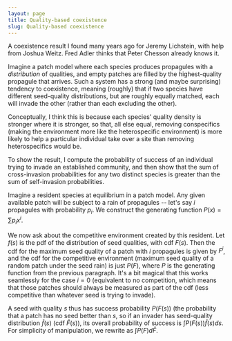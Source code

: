 ```yaml
---
layout: page
title: Quality-based coexistence
slug: Quality-based coexistence
---
```


A coexistence result I found many years ago for Jeremy Lichstein, with help from Joshua Weitz. Fred Adler thinks that Peter Chesson already knows it.

Imagine a patch model where each species produces propagules with a _distribution_ of qualities, and empty patches are filled by the highest-quality propagule that arrives. Such a system has a strong (and maybe surprising) tendency to coexistence, meaning (roughly) that if two species have different seed-quality distributions, but are roughly equally matched, each will invade the other (rather than each excluding the other).

Conceptually, I think this is because each species' quality density is stronger where it is stronger, so that, all else equal, removing conspecifics (making the environment more like the heterospecific environment) is more likely to help a particular individual take over a site than removing heterospecifics would be.

To show the result, I compute the probability of success of an individual trying to invade an established community, and then show that the sum of cross-invasion probabilities for any two distinct species is greater than the sum of self-invasion probabilities.

Imagine a resident species at equilibrium in a patch model. Any given available patch will be subject to a rain of propagules -- let's say $i$ propagules with probability $p_i$. We construct the generating function $P(x) = \sum{p_i x^i}$. 

We now ask about the competitive environment created by this resident. Let $f(s)$ is the pdf of the distribution of seed qualities, with cdf $F(s)$. Then the cdf for the maximum seed quality of a patch with $i$ propagules is given by $F^i$, and the cdf for the competitive environment (maximum seed quality of a random patch under the seed rain) is just $P(F)$, where $P$ is the generating function from the previous paragraph. It's a bit magical that this works seamlessly for the case $i=0$ (equivalent to no competition, which means that those patches should always be measured as part of the cdf (less competitive than whatever seed is trying to invade).

A seed with quality $s$ thus has success probability $P(F(s))$ (the probability that a patch has no seed better than $s$, so if an invader has seed-quality distribution $\hat f(s)$ (cdf $\hat F(s)$), its overall probability of success is $\int P(F(s)) \hat f(s) ds$. For simplicity of manipulation, we rewrite as $\int P(F) d\hat F$.
